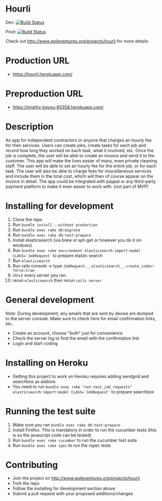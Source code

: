# Hourli

Dev: [![Build Status](https://travis-ci.org/Hourli/Hourli.svg?branch=dev)](https://travis-ci.org/Hourli/Hourli)

Prod: [![Build Status](https://travis-ci.org/Hourli/Hourli.svg?branch=master)](https://travis-ci.org/Hourli/Hourli)

Check out http://www.agileventures.org/projects/hourli for more details

# Production URL
* https://hourli.herokuapp.com/

# Preproduction URL
* https://mighty-bayou-80358.herokuapp.com/

# Description
An app for independent contractors or anyone that charges an hourly fee for their services. Users can create jobs, create tasks for each job and record how long they worked on each task, what it involved, etc. Once the job is complete, the user will be able to create an invoice and send it to the customer. This app will make the lives easier of many, even private cleaning staff. The user will be able to set an hourly fee for the entire job, or for each task. The user will also be able to charge fees for miscellaneous services and include them in the total cost, which will then of course appear on the invoice in detail. The app could be integrated with paypal or any third-party payment platform to make it even easier to work with. (not part of MVP)

# Installing for development
1. Clone the repo
2. Run `bundle install --without production`
3. Run `bundle exec rake db:migrate`
4. Run `bundle exec rake db:test:prepare`
5. Install elasticsearch (via brew or apt-get or however you do it on windows)
6. Run `bundle exec rake environment elasticsearch:import:model CLASS='JobRequest'` to prepare elastic search
7. Run `elasticsearch`
8. Run rails console -> type `JobRequest.__elasticsearch__.create_index! force:true`
9. ctr+c every server you ran.
10. rerun `elasticsearch` then rerun `rails server`

# General development
*Note:* During development, any emails that are sent by devise are dumped to the server console. Make sure to check here for email confirmation links, etc.

 * Create an account, choose "both" just for convenience
 * Check the server log to find the email with the confirmation link
 * Login and start coding
 


# Installing on Heroku
* Getting this project to work on Heroku requires adding sendgrid and searchbox as addons
* You need to run `bundle exec rake "not-test_job_requests" elasticsearch:import:model CLASS='JobRequest'` to prepare searchbox

# Running the test suite
1. Make sure you ran `bundle exec rake db:test:prepare`
2. Install Firefox. This is mandatory in order to run the cucumber tests (this is so the javascript code can be tested)
3. Run `bundle exec rake cucumber` to run the cucumber test suite
4. Run `bundle exec rake spec` to run the rspec tests


# Contributing
* Join the project on http://www.agileventures.org/projects/hourli
* Fork the repo
* Follow the installing for development section above
* Submit a pull request with your proposed additions/changes
